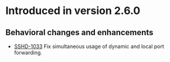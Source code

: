 # Introduced in version 2.6.0

## Behavioral changes and enhancements

* [SSHD-1033](https://issues.apache.org/jira/browse/SSHD-1033) Fix simultaneous usage of dynamic and local port forwarding.


